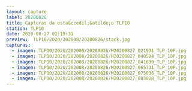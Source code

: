 ```yaml
---
layout: capture
label: 20200826
title: Capturas da esta&ccedil;&atilde;o TLP10
station: TLP10
date: 2020-08-27 02:19:31
preview:  TLP10/2020/202008/20200826/stack.jpg
capturas:
  - imagem: TLP10/2020/202008/20200826/M20200827_021931_TLP_10P.jpg
  - imagem: TLP10/2020/202008/20200826/M20200827_040524_TLP_10P.jpg
  - imagem: TLP10/2020/202008/20200826/M20200827_041630_TLP_10P.jpg
  - imagem: TLP10/2020/202008/20200826/M20200827_065731_TLP_10P.jpg
  - imagem: TLP10/2020/202008/20200826/M20200827_075036_TLP_10P.jpg
  - imagem: TLP10/2020/202008/20200826/M20200827_085028_TLP_10P.jpg
---
```

